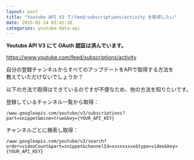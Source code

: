 ```yaml
---
layout: post
title: "Youtube API V3 で/feed/subscriptions/activity を取得したい"
date: 2015-02-14 03:42:18
categories: youtube-data-api
---
```

<p><strong>Youtube API V3 にて OAuth 認証は済んでいます。</strong></p>

<p><a href="https://www.youtube.com/feed/subscriptions/activity" rel="nofollow">https://www.youtube.com/feed/subscriptions/activity</a></p>

<p>自分の登録チャンネルからすべてのアップデートをAPIで取得する方法を<br>
教えていただけないでしょうか？</p>

<p>以下の方法で取得はできているのですが不便なため、他の方法を知りたいです。</p>

<p>登録しているチャンネル一覧から取得：</p>

<pre><code>/www.googleapis.com/youtube/v3/subscriptions?part=snippet&amp;mine=true&amp;key={YOUR_API_KEY}
</code></pre>

<p>チャンネルごとに検索し取得：</p>

<pre><code>/www.googleapis.com/youtube/v3/search?order=videoCount&amp;part=snippet&amp;channelId=xxxxxxxxx&amp;type=video&amp;key={YOUR_API_KEY}
</code></pre>

